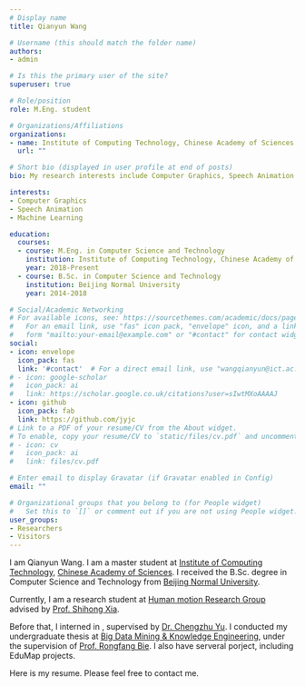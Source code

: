 ```yaml
---
# Display name
title: Qianyun Wang

# Username (this should match the folder name)
authors:
- admin

# Is this the primary user of the site?
superuser: true

# Role/position
role: M.Eng. student

# Organizations/Affiliations
organizations:
- name: Institute of Computing Technology, Chinese Academy of Sciences
  url: ""

# Short bio (displayed in user profile at end of posts)
bio: My research interests include Computer Graphics, Speech Animation and Machine Learning.

interests:
- Computer Graphics
- Speech Animation
- Machine Learning

education:
  courses:
  - course: M.Eng. in Computer Science and Technology
    institution: Institute of Computing Technology, Chinese Academy of Sciences
    year: 2018-Present
  - course: B.Sc. in Computer Science and Technology
    institution: Beijing Normal University
    year: 2014-2018

# Social/Academic Networking
# For available icons, see: https://sourcethemes.com/academic/docs/page-builder/#icons
#   For an email link, use "fas" icon pack, "envelope" icon, and a link in the
#   form "mailto:your-email@example.com" or "#contact" for contact widget.
social:
- icon: envelope
  icon_pack: fas
  link: '#contact'  # For a direct email link, use "wangqianyun@ict.ac.cn".
# - icon: google-scholar
#   icon_pack: ai
#   link: https://scholar.google.co.uk/citations?user=sIwtMXoAAAAJ
- icon: github
  icon_pack: fab
  link: https://github.com/jyjc
# Link to a PDF of your resume/CV from the About widget.
# To enable, copy your resume/CV to `static/files/cv.pdf` and uncomment the lines below.
# - icon: cv
#   icon_pack: ai
#   link: files/cv.pdf

# Enter email to display Gravatar (if Gravatar enabled in Config)
email: ""

# Organizational groups that you belong to (for People widget)
#   Set this to `[]` or comment out if you are not using People widget.
user_groups:
- Researchers
- Visitors
---
```


I am Qianyun Wang. I am a master student at [Institute of Computing Technology](http://english.ict.cas.cn/), [Chinese Academy of Sciences](http://english.cas.cn/). I received the B.Sc. degree in Computer Science and Technology from [Beijing Normal University](https://english.bnu.edu.cn/).

Currently, I am a research student at [Human motion Research Group](http://humanmotion.ict.ac.cn/en/index.html)  advised by [Prof. Shihong Xia](http://humanmotion.ict.ac.cn/en/people/xiashihong.html).

Before that, I interned in , supervised by [Dr. Chengzhu Yu](https://sites.google.com/site/chengzhuyu0/home). I conducted my undergraduate thesis at [Big Data Mining & Knowledge Engineering](http://bigdata.bnu.edu.cn/), under the supervision of [Prof. Rongfang Bie](https://ai.bnu.edu.cn/xygk/szdw/zgj/548.html). I also have serveral porject, including EduMap projects.

Here is my resume. Please feel free to contact me.
